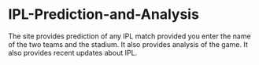# IPL-Prediction-and-Analysis
The site provides prediction of any IPL match provided you enter the name of the two teams and the stadium. It also provides analysis of the game.
It also provides recent updates about IPL.
